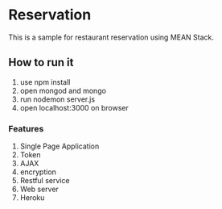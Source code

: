 # Reservation

This is a sample for restaurant reservation using MEAN Stack.

## How to run it

1. use npm install
2. open mongod and mongo
3. run nodemon server.js
4. open localhost:3000 on browser

### Features
1. Single Page Application
2. Token
3. AJAX
4. encryption
5. Restful service
6. Web server
7. Heroku
